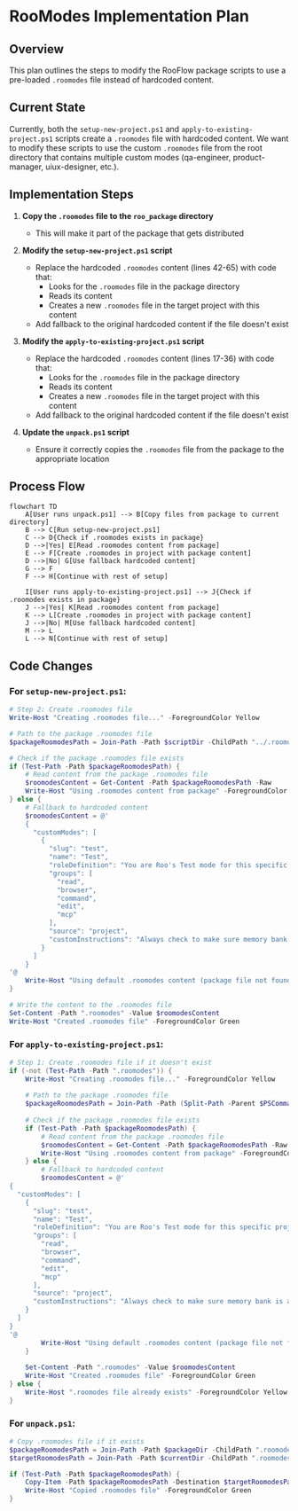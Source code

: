 # RooModes Implementation Plan

## Overview

This plan outlines the steps to modify the RooFlow package scripts to use a pre-loaded `.roomodes` file instead of hardcoded content.

## Current State

Currently, both the `setup-new-project.ps1` and `apply-to-existing-project.ps1` scripts create a `.roomodes` file with hardcoded content. We want to modify these scripts to use the custom `.roomodes` file from the root directory that contains multiple custom modes (qa-engineer, product-manager, uiux-designer, etc.).

## Implementation Steps

1. **Copy the `.roomodes` file to the `roo_package` directory**
   - This will make it part of the package that gets distributed

2. **Modify the `setup-new-project.ps1` script**
   - Replace the hardcoded `.roomodes` content (lines 42-65) with code that:
     - Looks for the `.roomodes` file in the package directory
     - Reads its content
     - Creates a new `.roomodes` file in the target project with this content
   - Add fallback to the original hardcoded content if the file doesn't exist

3. **Modify the `apply-to-existing-project.ps1` script**
   - Replace the hardcoded `.roomodes` content (lines 17-36) with code that:
     - Looks for the `.roomodes` file in the package directory
     - Reads its content
     - Creates a new `.roomodes` file in the target project with this content
   - Add fallback to the original hardcoded content if the file doesn't exist

4. **Update the `unpack.ps1` script**
   - Ensure it correctly copies the `.roomodes` file from the package to the appropriate location

## Process Flow

```mermaid
flowchart TD
    A[User runs unpack.ps1] --> B[Copy files from package to current directory]
    B --> C[Run setup-new-project.ps1]
    C --> D{Check if .roomodes exists in package}
    D -->|Yes| E[Read .roomodes content from package]
    E --> F[Create .roomodes in project with package content]
    D -->|No| G[Use fallback hardcoded content]
    G --> F
    F --> H[Continue with rest of setup]

    I[User runs apply-to-existing-project.ps1] --> J{Check if .roomodes exists in package}
    J -->|Yes| K[Read .roomodes content from package]
    K --> L[Create .roomodes in project with package content]
    J -->|No| M[Use fallback hardcoded content]
    M --> L
    L --> N[Continue with rest of setup]
```

## Code Changes

### For `setup-new-project.ps1`:

```powershell
# Step 2: Create .roomodes file
Write-Host "Creating .roomodes file..." -ForegroundColor Yellow

# Path to the package .roomodes file
$packageRoomodesPath = Join-Path -Path $scriptDir -ChildPath "../.roomodes"

# Check if the package .roomodes file exists
if (Test-Path -Path $packageRoomodesPath) {
    # Read content from the package .roomodes file
    $roomodesContent = Get-Content -Path $packageRoomodesPath -Raw
    Write-Host "Using .roomodes content from package" -ForegroundColor Green
} else {
    # Fallback to hardcoded content
    $roomodesContent = @'
    {
      "customModes": [
        {
          "slug": "test",
          "name": "Test",
          "roleDefinition": "You are Roo's Test mode for this specific project",
          "groups": [
            "read",
            "browser",
            "command",
            "edit",
            "mcp"
          ],
          "source": "project",
          "customInstructions": "Always check to make sure memory bank is active. Explicitly prompt Emily when she needs to do a manual action. terminal commands must be PowerShell. Explicitly prompt Emily when she needs to do a manual action. Save to memory and prompt user to start a new task when token cost nears $0.5"
        }
      ]
    }
'@
    Write-Host "Using default .roomodes content (package file not found)" -ForegroundColor Yellow
}

# Write the content to the .roomodes file
Set-Content -Path ".roomodes" -Value $roomodesContent
Write-Host "Created .roomodes file" -ForegroundColor Green
```

### For `apply-to-existing-project.ps1`:

```powershell
# Step 1: Create .roomodes file if it doesn't exist
if (-not (Test-Path -Path ".roomodes")) {
    Write-Host "Creating .roomodes file..." -ForegroundColor Yellow
    
    # Path to the package .roomodes file
    $packageRoomodesPath = Join-Path -Path (Split-Path -Parent $PSCommandPath) -ChildPath "../.roomodes"
    
    # Check if the package .roomodes file exists
    if (Test-Path -Path $packageRoomodesPath) {
        # Read content from the package .roomodes file
        $roomodesContent = Get-Content -Path $packageRoomodesPath -Raw
        Write-Host "Using .roomodes content from package" -ForegroundColor Green
    } else {
        # Fallback to hardcoded content
        $roomodesContent = @'
{
  "customModes": [
    {
      "slug": "test",
      "name": "Test",
      "roleDefinition": "You are Roo's Test mode for this specific project",
      "groups": [
        "read",
        "browser",
        "command",
        "edit",
        "mcp"
      ],
      "source": "project",
      "customInstructions": "Always check to make sure memory bank is active. Explicitly prompt Emily when she needs to do a manual action. terminal commands must be PowerShell. Explicitly prompt Emily when she needs to do a manual action. Save to memory and prompt user to start a new task when token cost nears $0.5"
    }
  ]
}
'@
        Write-Host "Using default .roomodes content (package file not found)" -ForegroundColor Yellow
    }
    
    Set-Content -Path ".roomodes" -Value $roomodesContent
    Write-Host "Created .roomodes file" -ForegroundColor Green
} else {
    Write-Host ".roomodes file already exists" -ForegroundColor Yellow
}
```

### For `unpack.ps1`:

```powershell
# Copy .roomodes file if it exists
$packageRoomodesPath = Join-Path -Path $packageDir -ChildPath ".roomodes"
$targetRoomodesPath = Join-Path -Path $currentDir -ChildPath ".roomodes"

if (Test-Path -Path $packageRoomodesPath) {
    Copy-Item -Path $packageRoomodesPath -Destination $targetRoomodesPath -Force
    Write-Host "Copied .roomodes file" -ForegroundColor Green
}